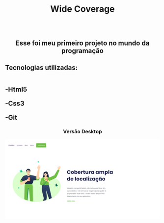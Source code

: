 <h1 align="center"> Wide Coverage</h1>
<br>
<br>
<h2 align="center">Esse foi meu primeiro projeto no mundo da programação</h2>

<h2>Tecnologias utilizadas:
 <br> <br>
  <p>-Html5</p>
  <p>-Css3</p>
  <p>-Git</p>
</h2>

<h3 align="center"> Versão Desktop</h3>

<img src="https://github.com/EvertonDepla/Wide-Coverage/blob/master/assets/wide%20%20recor%20print.PNG?raw=true" alt="imagem-site">
